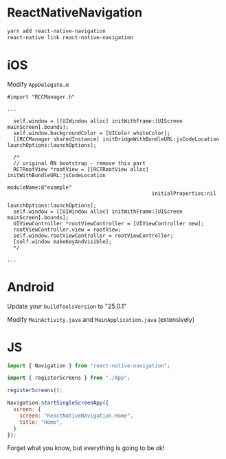 # ReactNativeNavigation

```sh
yarn add react-native-navigation
react-native link react-native-navigation
```

# iOS

Modify `AppDelegate.m`

```Obj-C
#import "RCCManager.h"

...

  self.window = [[UIWindow alloc] initWithFrame:[UIScreen mainScreen].bounds];
  self.window.backgroundColor = [UIColor whiteColor];
  [[RCCManager sharedInstance] initBridgeWithBundleURL:jsCodeLocation launchOptions:launchOptions];

  /*
  // original RN bootstrap - remove this part
  RCTRootView *rootView = [[RCTRootView alloc] initWithBundleURL:jsCodeLocation
                                                      moduleName:@"example"
                                               initialProperties:nil
                                                   launchOptions:launchOptions];
  self.window = [[UIWindow alloc] initWithFrame:[UIScreen mainScreen].bounds];
  UIViewController *rootViewController = [UIViewController new];
  rootViewController.view = rootView;
  self.window.rootViewController = rootViewController;
  [self.window makeKeyAndVisible];
  */

...

```

# Android

Update your `buildToolsVersion` to "25.0.1"

Modify `MainActivity.java` and `MainApplication.java` (extensively)

# JS

```js
import { Navigation } from "react-native-navigation";

import { registerScreens } from "./App";

registerScreens();

Navigation.startSingleScreenApp({
  screen: {
    screen: "ReactNativeNavigation.Home",
    title: "Home",
  }
});
```

Forget what you know, but everything is going to be ok!
